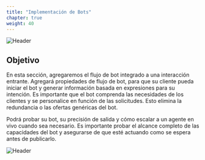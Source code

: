 ```yaml
---
title: "Implementación de Bots"
chapter: true
weight: 40
---
```


![Header](/images/BotDeployment.jpg)

## Objetivo

En esta sección, agregaremos el flujo de bot integrado a una interacción entrante. Agregará propiedades de flujo de bot, para que su cliente pueda iniciar el bot y generar información basada en expresiones para su intención. Es importante que el bot comprenda las necesidades de los clientes y se personalice en función de las solicitudes. Esto elimina la redundancia o las ofertas genéricas del bot.

Podrá probar su bot, su precisión de salida y cómo escalar a un agente en vivo cuando sea necesario. Es importante probar el alcance completo de las capacidades del bot y asegurarse de que esté actuando como se espera antes de publicarlo.

![Header](/images/Robot.jpg)

